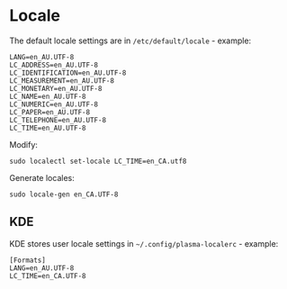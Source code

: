 Locale
======

The default locale settings are in `/etc/default/locale` - example:

```
LANG=en_AU.UTF-8
LC_ADDRESS=en_AU.UTF-8
LC_IDENTIFICATION=en_AU.UTF-8
LC_MEASUREMENT=en_AU.UTF-8
LC_MONETARY=en_AU.UTF-8
LC_NAME=en_AU.UTF-8
LC_NUMERIC=en_AU.UTF-8
LC_PAPER=en_AU.UTF-8
LC_TELEPHONE=en_AU.UTF-8
LC_TIME=en_AU.UTF-8
```

Modify:

	sudo localectl set-locale LC_TIME=en_CA.utf8


Generate locales:

	sudo locale-gen en_CA.UTF-8


KDE
---
KDE stores user locale settings in `~/.config/plasma-localerc` - example:
```
[Formats]
LANG=en_AU.UTF-8
LC_TIME=en_CA.UTF-8
```


